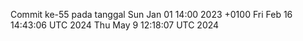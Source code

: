 Commit ke-55 pada tanggal Sun Jan 01 14:00 2023 +0100
Fri Feb 16 14:43:06 UTC 2024
Thu May  9 12:18:07 UTC 2024

